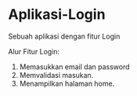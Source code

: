 # Aplikasi-Login
Sebuah aplikasi dengan fitur Login

Alur Fitur Login:
1. Memasukkan email dan password
2. Memvalidasi masukan.
3. Menampilkan halaman home.
